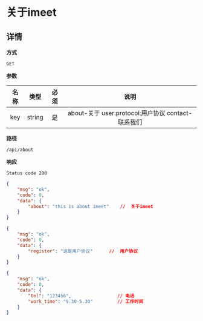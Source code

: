 # 关于imeet

## 详情

**方式**

`GET`

**参数**

|  名称  |  类型  | 必须 |              说明                          |
| :----: | :----: | :--: | :----------------------------------------------------------: |
| key | string |  是  |  about-关于 user:protocol:用户协议 contact-联系我们   |

**路径**

`/api/about`

**响应**

`Status code 200`

```json
{
    "msg": "ok",
    "code": 0,
    "data": {
        "about": "this is about imeet"    //  关于imeet
    }
}
```

```json
{
    "msg": "ok",
    "code": 0,
    "data": {
        "register": "这是用户协议"      //  用户协议
    }
}
```

```json
{
    "msg": "ok",
    "code": 0,
    "data": {
        "tel": "123456",                 // 电话
        "work_time": "9.30-5.30"         // 工作时间
    }
}
```
